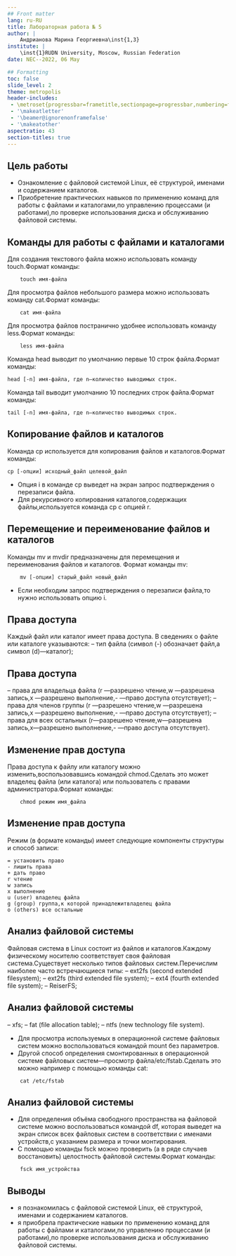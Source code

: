 ```yaml
---
## Front matter
lang: ru-RU
title: Лабораторная работа № 5
author: |
	Андрианова Марина Георгиевна\inst{1,3}
institute: |
	\inst{1}RUDN University, Moscow, Russian Federation
date: NEC--2022, 06 May

## Formatting
toc: false
slide_level: 2
theme: metropolis
header-includes: 
 - \metroset{progressbar=frametitle,sectionpage=progressbar,numbering=fraction}
 - '\makeatletter'
 - '\beamer@ignorenonframefalse'
 - '\makeatother'
aspectratio: 43
section-titles: true
---
```


## Цель работы
- Ознакомление с файловой системой Linux, её структурой, именами и содержанием каталогов. 
- Приобретение практических навыков по применению команд для работы с файлами и каталогами,по управлению процессами (и работами),по проверке использования диска и обслуживанию файловой системы.

## Команды для работы с файлами и каталогами
Для создания текстового файла можно использовать команду touch.Формат команды:
```language
	touch имя-файла
```
Для просмотра файлов небольшого размера можно использовать команду cat.Формат команды:
``` language 
	cat имя-файла
```
Для просмотра файлов постранично удобнее использовать команду less.Формат команды:
``` language	
	less имя-файла
```
Команда head выводит по умолчанию первые 10 строк файла.Формат команды:
``` language
head [-n] имя-файла, где n—количество выводимых строк.
```
Команда tail выводит умолчанию 10 последних строк файла.Формат команды:
``` language
tail [-n] имя-файла, где n—количество выводимых строк.
```
## Копирование файлов и каталогов
Команда cp используется для копирования файлов и каталогов.Формат команды:
``` language
cp [-опции] исходный_файл целевой_файл
```
- Опция i в команде cp выведет на экран запрос подтверждения о перезаписи файла.
- Для рекурсивного копирования каталогов,содержащих файлы,используется команда cp с опцией r.


## Перемещение и переименование файлов и каталогов
Команды mv и mvdir предназначены для перемещения и переименования файлов и каталогов.
Формат команды mv:
``` language
	mv [-опции] старый_файл новый_файл
```
- Если необходим запрос подтверждения о перезаписи файла,то нужно использовать опцию i.

## Права доступа
Каждый файл или каталог имеет права доступа.
В сведениях о файле или каталоге указываются:
– тип файла (символ (-) обозначает файл,а символ (d)—каталог);
## Права доступа
– права для владельца файла (r —разрешено чтение,w —разрешена запись,x —разрешено выполнение,- —право доступа отсутствует);
– права для членов группы (r —разрешено чтение,w —разрешена запись,x —разрешено выполнение,- —право доступа отсутствует);
– права для всех остальных (r—разрешено чтение,w—разрешена запись,x—разрешено выполнение,- —право доступа отсутствует).

## Изменение прав доступа
Права доступа к файлу или каталогу можно изменить,воспользовавшись командой chmod.Сделать это может владелец файла (или каталога) или пользователь с правами администратора.Формат команды:
``` language
	chmod режим имя_файла
```
## Изменение прав доступа
Режим (в формате команды) имеет следующие компоненты структуры и способ записи:
``` language
= установить право
- лишить права
+ дать право
r чтение
w запись
x выполнение
u (user) владелец файла
g (group) группа,к которой принадлежитвладелец файла
o (others) все остальные
```
## Анализ файловой системы
Файловая система в Linux состоит из файлов и каталогов.Каждому физическому носителю соответствует своя файловая система.Существует несколько типов файловых систем.Перечислим наиболее часто встречающиеся типы:
– ext2fs (second extended filesystem);
– ext2fs (third extended file system);
– ext4 (fourth extended file system);
– ReiserFS;

## Анализ файловой системы
– xfs;
– fat (file allocation table);
– ntfs (new technology file system).
- Для просмотра используемых в операционной системе файловых систем можно воспользоваться командой mount без параметров. 
- Другой способ определения смонтированных в операционной системе файловых систем—просмотр файла/etc/fstab.Сделать это можно например с помощью команды cat:
``` language
	cat /etc/fstab
```
## Анализ файловой системы
- Для определения объёма свободного пространства на файловой системе можно воспользоваться командой df, которая выведет на экран список всех файловых систем в соответствии с именами устройств,с указанием размера и точки монтирования.
- С помощью команды fsck можно проверить (а в ряде случаев восстановить) целостность файловой системы.Формат команды:
``` language
	fsck имя_устройства
```

## Выводы
- я познакомилась с файловой системой Linux, её структурой, именами и содержанием каталогов. 
- я приобрела практические навыки по применению команд для работы с файлами и каталогами,по управлению процессами (и работами),по проверке использования диска и обслуживанию файловой системы.
